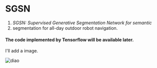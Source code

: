 # SGSN
1. *SGSN: Supervised Generative Segmentation Network for semantic*
2. segmentation for all-day outdoor robot navigation.

#### The code implemented by Tensorflow will be available later.

I'll add a image.

![diao](E:\github\SGSN\pic.jpg)
